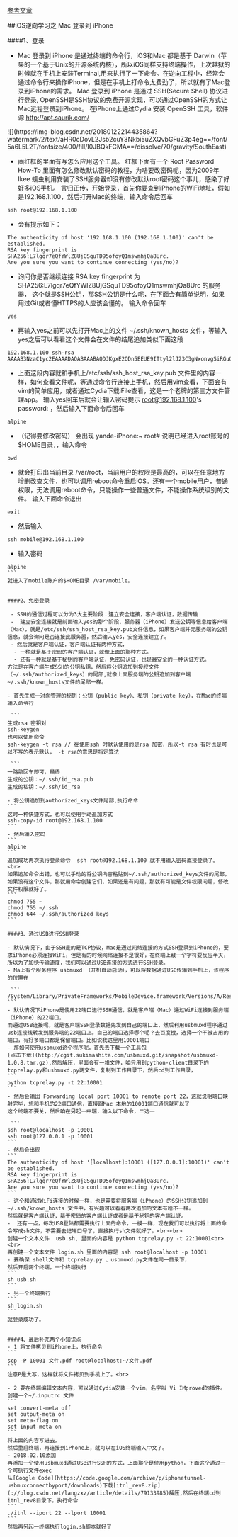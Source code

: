 [参考文章](https://blog.csdn.net/langzxz/article/details/79133985)

##iOS逆向学习之 Mac 登录到 iPhone

####1、登录
-  Mac 登录到 iPhone 是通过终端的命令行，iOS和Mac 都是基于 Darwin（苹果的一个基于Unix的开源系统内核），所以iOS同样支持终端操作，上次越狱的时候就在手机上安装Terminal,用来执行了一下命令。在逆向工程中，经常会通过命令行来操作iPhone，但是在手机上打命令太费劲了，所以就有了Mac登录到iPhone的需求。
 Mac 登录到 iPhone 是通过 SSH(Secure Shell) 协议进行登录, OpenSSH是SSH协议的免费开源实现，可以通过OpenSSH的方式让Mac远程登录到iPhone。
 在iPhone上通过Cydia 安装 OpenSSH 工具，软件源 http://apt.saurik.com/
<p></p>
![](https://img-blog.csdn.net/20180122214435864?watermark/2/text/aHR0cDovL2Jsb2cuY3Nkbi5uZXQvbGFuZ3p4eg==/font/5a6L5L2T/fontsize/400/fill/I0JBQkFCMA==/dissolve/70/gravity/SouthEast)
<p></p>


- 画红框的里面有写怎么应用这个工具。
红框下面有一个 Root Password How-To 里面有怎么修改默认密码的教程，为啥要改密码呢，因为2009年 Ikee 蠕虫利用安装了SSH服务器却没有修改默认root密码这个事儿，感染了好好多iOS手机。
言归正传，开始登录，首先你要查到iPhone的WiFi地址，假如是192.168.1.100，然后打开Mac的终端，输入命令后回车

 ```
ssh root@192.168.1.100  
```
- 会有提示如下：

 ```
The authenticity of host '192.168.1.100 (192.168.1.100)' can't be established.  
RSA key fingerprint is SHA256:L7lgqr7eQfYWlZ8UjGSquTD95ofoyQ1mswmhjQa8Urc.  
Are you sure you want to continue connecting (yes/no)?  
```
- 询问你是否继续连接 RSA key fingerprint 为 SHA256:L7lgqr7eQfYWlZ8UjGSquTD95ofoyQ1mswmhjQa8Urc 的服务器， 这个就是SSH公钥，那SSH公钥是什么呢，在下面会有简单说明，如果用过Git或者懂HTTPS的人应该会懂的。
输入命令回车

 ```
yes  
```

- 再输入yes之前可以先打开Mac上的文件 ~/.ssh/known_hosts 文件，等输入yes之后可以看看这个文件会在文件的结尾追加类似下面这段

 ```
192.168.1.100 ssh-rsa AAAAB3NzaC1yc2EAAAADAQABAAABAQDJKgxE2QDn5EEUE9ITtyl2lJ23C3gNxonvgSiRGuQVNCk2cX6/bvvNoIBfzLN5jPGUiR7qzYIcz1J82file09S4Qfyf42sC9EttR+Roy3Jy6a8/jpN9+fJIMi6RvfYKmVsJFJ5WaRryMSMU1WAcRYq3UnOskwtHHZfUHkXthF223og5ReL81IEcLU5xfq6u+Ft7+qxltJ9ACQsvxDKLDWzuE0iNyz3nDKiIuj6CDOjBfYaGU1k2MIp74zXT8ixrODtc9CR/XpLR1fu5ME9oPY2HGUgMVdHD6Bj6l7AdpJXyyg05Feab1ZEBf29t2/zxKjGYStqRehKaIy8qJRgmwJf 
```
- 上面这段内容就和手机上/etc/ssh/ssh_host_rsa_key.pub 文件里的内容一样，如何查看文件呢，等通过命令行连接上手机，然后用vim查看，下面会有vim的简单应用，或者通过Cydia下载iFile查看，这是一个老牌的第三方文件管理app。
输入yes回车后就会让输入密码提示 root@192.168.1.100's password: ，然后输入下面命令后回车

 ```
alpine 
```
- （记得要修改密码）
会出现 yande-iPhone:~ root# 
说明已经进入root账号的$HOME目录，，输入命令

 ```
pwd
```
- 就会打印出当前目录 /var/root，当前用户的权限是最高的，可以在任意地方增删改查文件，也可以调用reboot命令重启iOS。还有一个mobile用户，普通权限，无法调用reboot命令，只能操作一些普通文件，不能操作系统级别的文件。
输入下面命令退出

 ```
 exit
 
 ```
 
- 然后输入
```
ssh mobile@192.168.1.100 
```
- 输入密码
````
alpine  
```
就进入了mobile账户的$HOME目录 /var/mobile。


####2、免密登录

 - SSH的通信过程可以分为3大主要阶段：建立安全连接，客户端认证，数据传输
 -  建立安全连接就是前面输入yes的那个阶段，服务器（iPhone）发送公钥等信息给客户端（Mac），就是/etc/ssh/ssh_host_rsa_key.pub文件信息，如果客户端并无服务端的公钥信息，就会询问是否连接此服务器，然后输入yes，安全连接建立了。
 - 然后就是客户端认证，客户端认证有两种方式，
  - 一种就是基于密码的客户端认证，就像上面的那种方式。
  - 还有一种就是基于秘钥的客户端认证，免密码认证，也是最安全的一种认证方式。
方法是在客户端生成SSH的公钥私钥，然后将公钥追加到授权文件（~/.ssh/authorized_keys）的尾部,就像上面服务端的公钥追加到客户端~/.ssh/known_hosts文件的尾部一样。

- 首先生成一对向管理的秘钥：公钥（public key）、私钥（private key），在Mac的终端输入命令行

 ```
生成rsa 密钥对
ssh-keygen 
也可以使用命令 
ssh-keygen -t rsa // 在使用ssh 时默认使用的是rsa 加密，所以-t rsa 有时也是可以不写的表示默认， -t rsa的意思是指定算法

 ```
一路敲回车即可，最终
生成的公钥：~/.ssh/id_rsa.pub
生成的私钥：~/.ssh/id_rsa

- 将公钥追加到authorized_keys文件尾部,执行命令
```
这时一种快捷方式，也可以使用手动追加方式
ssh-copy-id root@192.168.1.100  
```
- 然后输入密码
```
alpine 
```
追加成功再次执行登录命令  ssh root@192.168.1.100 就不用输入密码直接登录了。<br>
如果追加命令出错，也可以手动的将公钥内容粘贴到~/.ssh/authorized_keys文件的尾部，如果没有这个文件，那就用命令创建它们，如果还是有问题，那就有可能是文件权限问题，修改文件权限就好了。
```
chmod 755 ~  
chmod 755 ~/.ssh  
chmod 644 ~/.ssh/authorized_keys 
```

####3、通过USB进行SSH登录

- 默认情况下，由于SSH走的是TCP协议，Mac是通过网络连接的方式SSH登录到iPhone的，要求iPhone必须连接WiFi，但是有的时候网络连接不是很好，在终端上敲一个字符要反应半天，所以为了加快传输速度，我们可以通过USB连接的方式进行SSH登录。
- Ma上有个服务程序 usbmuxd （开机自动启动），可以将数据通过USB传输到手机上，该程序的位置在

 ```
/System/Library/PrivateFrameworks/MobileDevice.framework/Versions/A/Resources/usbmuxd
```
- 默认情况下iPhone是使用22端口进行SSH通信，就是客户端（Mac）通过WiFi连接到服务端（iPhone）的22端口，
而通过USB连接呢，就是客户端SSH登录数据先发到自己的端口上，然后利用usbmuxd程序通过usb连接线转发到服务端的22端口上。自己的端口选择哪个呢？去百度搜，选择一个不被占用的端口，有好多端口都是保留端口。比如说我这里用10001端口
- 那如何使用usbmuxd这个程序呢，首先去下载一个工具包
[点击下载](http://cgit.sukimashita.com/usbmuxd.git/snapshot/usbmuxd-1.0.8.tar.gz),然后解压，里面会有一堆文件，咱只用到python-client目录下的tcprelay.py和usbmuxd.py两文件，复制到工作目录下，然后cd到工作目录，
```
python tcprelay.py -t 22:10001 
```
- 然后会输出 Forwarding local port 10001 to remote port 22，这就说明端口映射完毕，想和手机的22端口通信，直接跟Mac 本地的10001端口通信就可以了
这个终端不要关，然后咱在另起一中端，输入以下命令，二选一

 ```
ssh root@localhost -p 10001  
ssh root@127.0.0.1 -p 10001  
```
- 然后会出现
```
The authenticity of host '[localhost]:10001 ([127.0.0.1]:10001)' can't be established.  
RSA key fingerprint is SHA256:L7lgqr7eQfYWlZ8UjGSquTD95ofoyQ1mswmhjQa8Urc.  
Are you sure you want to continue connecting (yes/no)?  
```
- 这个和通过WiFi连接的时候一样，也是需要将服务端（iPhone）的SSH公钥追加到~/.ssh/known_hosts 文件中，有兴趣可以看看两次追加的文本有啥不一样。
然后就是客户端认证，基于密码的客户端认证或者是基于秘钥的客户端认证。
-  还有一点，每次USB登陆都需要执行上面的命令，一模一样，现在我们可以执行将上面的命令写成sh文件，不需要去记端口号了，直接执行sh文件就好了。<br><br>
创建一个文本文件  usb.sh, 里面的内容是 python tcprelay.py -t 22:10001<br><br>
再创建一个文本文件 login.sh 里面的内容是 ssh root@localhost -p 10001
- 要确保 shell文件和 tcprelay.py 、usbmuxd.py文件在同一目录下，
然后开启两个终端，一个终端执行 
```
sh usb.sh  
```
- 另一个终端执行
```
sh login.sh  
```
就登录成功了。


####4、最后补充两个小知识点
- 1 将文件拷贝到iPhone上，执行命令
```
scp -P 10001 文件.pdf root@localhost:~/文件.pdf  
```
注意P是大写，这样就将文件拷贝到手机上了。<br>

- 2 要在终端编辑文本内容，可以通过Cydia安装一个vim，名字叫 Vi IMproved的插件。创建一个~/.inputrc 文件
```
set convert-meta off  
set output-meta on  
set meta-flag on  
set input-meta on  
```
将上面的内容写进去。
然后重启终端，再连接到iPhone上，就可以在iOS终端输入中文了。
- 2018.02.10添加
再添加一个使用usbmuxd通过USB进行SSH的方式，上面那个是使用python，下面这个通过一个可执行文件exec
从[Google Code](https://code.google.com/archive/p/iphonetunnel-usbmuxconnectbyport/downloads)下载[itnl_rev8.zip](://blog.csdn.net/langzxz/article/details/79133985)解压,然后在终端cd到itnl_rev8目录下，执行命令
```
./itnl --iport 22 --lport 10001  
```
然后再另起一终端执行login.sh脚本就好了












